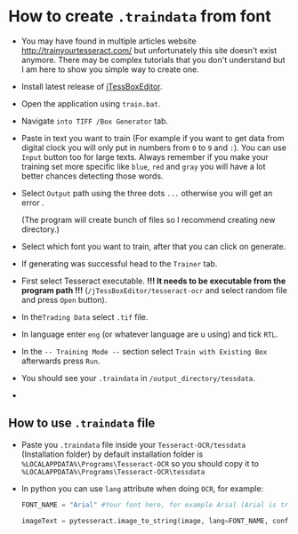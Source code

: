 # How to create `.traindata` from font

* You may have found in multiple articles website http://trainyourtesseract.com/ but unfortunately this site doesn't exist anymore. There may be complex tutorials that you don't understand but I am here to show you simple way to create one.

* Install latest release of [jTessBoxEditor](https://github.com/nguyenq/jTessBoxEditor/releases/).

* Open the application using `train.bat`.

* Navigate `into TIFF /Box Generator` tab.

* Paste in text you want to train (For example if you want to get data from digital clock you will only put in numbers from `0` to `9` and `:`). You can use `Input` button too for large texts. Always remember if you make your training set more specific like `blue`, `red` and `gray` you will have a lot better chances detecting those words.

* Select `Output` path using the three dots `...` otherwise you will get an error .

  (The program will create bunch of files so I recommend creating new directory.)

* Select which font you want to train, after that you can click on generate.

* If generating was successful head to the `Trainer` tab.

* First select Tesseract executable. **!!! It needs to be executable from the program path !!!** (`/jTessBoxEditor/tesseract-ocr` and select random file and press `Open` button).

* In the`Trading Data` select `.tif` file.

* In language enter `eng` (or whatever language are u using) and tick `RTL`.

* In the `-- Training Mode --` section select `Train with Existing Box` afterwards press `Run`.

* You should see your `.traindata` in `/output_directory/tessdata`.

* 

  ## How to use `.traindata` file

* Paste you `.traindata` file inside your `Tesseract-OCR/tessdata` (Installation folder) by default installation folder is `%LOCALAPPDATA%\Programs\Tesseract-OCR` so you should copy it to `%LOCALAPPDATA%\Programs\Tesseract-OCR\tessdata`

* In python you can use `lang` attribute when doing `OCR`, for example:

  ```python
  FONT_NAME = "Arial" #Your font here, for example Arial (Arial is trained by default so training it would be useless)
  
  imageText = pytesseract.image_to_string(image, lang=FONT_NAME, config=config)
  ```

